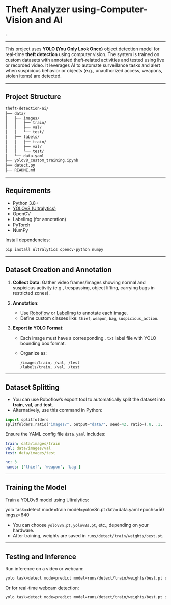 
# Theft Analyzer using-Computer-Vision and AI
:

---



This project uses **YOLO (You Only Look Once)** object detection model for real-time **theft detection** using computer vision. The system is trained on custom datasets with annotated theft-related activities and tested using live or recorded video. It leverages AI to automate surveillance tasks and alert when suspicious behavior or objects (e.g., unauthorized access, weapons, stolen items) are detected.

---

##  Project Structure

```bash
theft-detection-ai/
├── data/
│   ├── images/
│   │   ├── train/
│   │   ├── val/
│   │   └── test/
│   ├── labels/
│   │   ├── train/
│   │   ├── val/
│   │   └── test/
│   └── data.yaml
├── yolov8_custom_training.ipynb
├── detect.py
├── README.md
```

---

##  Requirements

* Python 3.8+
* [YOLOv8 (Ultralytics)](https://github.com/ultralytics/ultralytics)
* OpenCV
* LabelImg (for annotation)
* PyTorch
* NumPy

Install dependencies:

```bash
pip install ultralytics opencv-python numpy
```

---

## Dataset Creation and Annotation

1. **Collect Data**: Gather video frames/images showing normal and suspicious activity (e.g., trespassing, object lifting, carrying bags in restricted zones).

2. **Annotation**:

   * Use [Roboflow](https://roboflow.com/) or [LabelImg](https://github.com/tzutalin/labelImg) to annotate each image.
   * Define custom classes like: `thief`, `weapon`, `bag`, `suspicious_action`.

3. **Export in YOLO Format**:

   * Each image must have a corresponding `.txt` label file with YOLO bounding box format.
   * Organize as:

     ```
     /images/train, /val, /test
     /labels/train, /val, /test
     ```

---

## Dataset Splitting

* You can use Roboflow’s export tool to automatically split the dataset into **train**, **val**, and **test**.
* Alternatively, use this command in Python:

```python
import splitfolders
splitfolders.ratio("images/", output="data/", seed=42, ratio=(.8, .1, .1))
```

Ensure the YAML config file `data.yaml` includes:

```yaml
train: data/images/train
val: data/images/val
test: data/images/test

nc: 3
names: ['thief', 'weapon', 'bag']
```

---

##  Training the Model

Train a YOLOv8 model using Ultralytics:


yolo task=detect mode=train model=yolov8n.pt data=data.yaml epochs=50 imgsz=640


* You can choose `yolov8n.pt`, `yolov8s.pt`, etc., depending on your hardware.
* After training, weights are saved in `runs/detect/train/weights/best.pt`.

---

##  Testing and Inference

Run inference on a video or webcam:

```bash
yolo task=detect mode=predict model=runs/detect/train/weights/best.pt source=your_video.mp4
```

Or for real-time webcam detection:

```bash
yolo task=detect mode=predict model=runs/detect/train/weights/best.pt source=0
